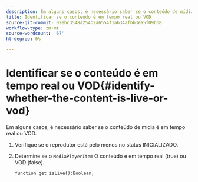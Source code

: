 ```yaml
---
description: Em alguns casos, é necessário saber se o conteúdo de mídia é em tempo real ou VOD.
title: Identificar se o conteúdo é em tempo real ou VOD
source-git-commit: 02ebc3548a254b2a6554f1ab34afbb3ea5f09bb8
workflow-type: tm+mt
source-wordcount: '67'
ht-degree: 0%

---
```


# Identificar se o conteúdo é em tempo real ou VOD{#identify-whether-the-content-is-live-or-vod}

Em alguns casos, é necessário saber se o conteúdo de mídia é em tempo real ou VOD.

1. Verifique se o reprodutor está pelo menos no status INICIALIZADO.
1. Determine se o `MediaPlayerItem` O conteúdo é em tempo real (true) ou VOD (false).

   ```
   function get isLive():Boolean;
   ```

